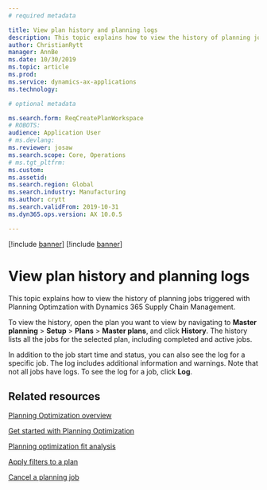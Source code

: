 ```yaml
---
# required metadata

title: View plan history and planning logs
description: This topic explains how to view the history of planning jobs triggered with Planning Optimization.
author: ChristianRytt
manager: AnnBe
ms.date: 10/30/2019
ms.topic: article
ms.prod: 
ms.service: dynamics-ax-applications
ms.technology: 

# optional metadata

ms.search.form: ReqCreatePlanWorkspace
# ROBOTS: 
audience: Application User
# ms.devlang: 
ms.reviewer: josaw
ms.search.scope: Core, Operations
# ms.tgt_pltfrm: 
ms.custom: 
ms.assetid: 
ms.search.region: Global
ms.search.industry: Manufacturing
ms.author: crytt
ms.search.validFrom: 2019-10-31
ms.dyn365.ops.version: AX 10.0.5

---
```


[!include [banner](../../includes/preview-banner.md)]
[!include [banner](../../includes/banner.md)]

# View plan history and planning logs

This topic explains how to view the history of planning jobs triggered with Planning Optimzation with Dynamics 365 Supply Chain Management. 

To view the history, open the plan you want to view by navigating to **Master planning** > **Setup** > **Plans** > **Master plans**, and click **History**. The history lists all the jobs for the selected plan, including completed and active jobs.

In addition to the job start time and status, you can also see the log for a specific job. The log includes additional information and warnings. Note that not all jobs have logs. To see the log for a job, click **Log**.

## Related resources

[Planning Optimization overview](planning-optimization-overview.md)

[Get started with Planning Optimization](get-started.md)

[Planning optimization fit analysis](planning-optimization-fit-analysis.md)

[Apply filters to a plan](plan-filters.md)

[Cancel a planning job](cancel-planning-job.md)
